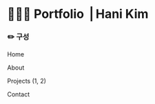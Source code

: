 # 👩🏻‍💻 Portfolio ⎟ Hani Kim

### ✏️ 구성

<p>Home</p>
<p>About</p>
<p>Projects (1, 2)</p>
<p>Contact</p>
